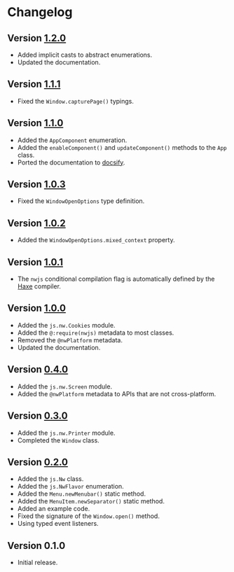 # Changelog

## Version [1.2.0](https://github.com/cedx/nwjs.hx/compare/v1.1.1...v1.2.0)
- Added implicit casts to abstract enumerations.
- Updated the documentation.

## Version [1.1.1](https://github.com/cedx/nwjs.hx/compare/v1.1.0...v1.1.1)
- Fixed the `Window.capturePage()` typings.

## Version [1.1.0](https://github.com/cedx/nwjs.hx/compare/v1.0.3...v1.1.0)
- Added the `AppComponent` enumeration.
- Added the `enableComponent()` and `updateComponent()` methods to the `App` class.
- Ported the documentation to [docsify](https://docsify.js.org).

## Version [1.0.3](https://github.com/cedx/nwjs.hx/compare/v1.0.2...v1.0.3)
- Fixed the `WindowOpenOptions` type definition.

## Version [1.0.2](https://github.com/cedx/nwjs.hx/compare/v1.0.1...v1.0.2)
- Added the `WindowOpenOptions.mixed_context` property.

## Version [1.0.1](https://github.com/cedx/nwjs.hx/compare/v1.0.0...v1.0.1)
- The `nwjs` conditional compilation flag is automatically defined by the [Haxe](https://haxe.org) compiler.

## Version [1.0.0](https://github.com/cedx/nwjs.hx/compare/v0.4.0...v1.0.0)
- Added the `js.nw.Cookies` module.
- Added the `@:require(nwjs)` metadata to most classes.
- Removed the `@nwPlatform` metadata.
- Updated the documentation.

## Version [0.4.0](https://github.com/cedx/nwjs.hx/compare/v0.3.0...v0.4.0)
- Added the `js.nw.Screen` module.
- Added the `@nwPlatform` metadata to APIs that are not cross-platform.

## Version [0.3.0](https://github.com/cedx/nwjs.hx/compare/v0.2.0...v0.3.0)
- Added the `js.nw.Printer` module.
- Completed the `Window` class.

## Version [0.2.0](https://github.com/cedx/nwjs.hx/compare/v0.1.0...v0.2.0)
- Added the `js.Nw` class.
- Added the `js.NwFlavor` enumeration.
- Added the `Menu.newMenubar()` static method.
- Added the `MenuItem.newSeparator()` static method.
- Added an example code.
- Fixed the signature of the `Window.open()` method.
- Using typed event listeners.

## Version 0.1.0
- Initial release.
